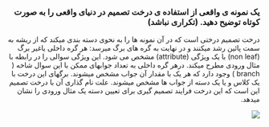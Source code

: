 <div dir="rtl">
  
  ### یک نمونه ی واقعی از استفاده ی درخت تصمیم در دنیای واقعی را به صورت کوتاه توضیح دهید. (تکراری نباشد)
  درخت تصمیم درختی است که در آن نمونه ها را به نحوی دسته بندی میکند که از ریشه به سمت پائین رشد میکنند و در نهایت به گره های برگ میرسد: هر گره داخلی یاغیر برگ (non leaf) با یک ویژگی (attribute) مشخص می شود. این ویژگی سوالی را در رابطه با مثال ورودی مطرح میکند. درهر گره داخلی به تعداد جوابهای ممکن با این سوال شاخه ( branch ) وجود دارد که هر یک با مقدار آن جواب مشخص میشوند. برگهای این درخت با یک کلاس و یا یک دسته از جواب ها مشخص میشوند. علت نام گذاری آن با درخت تصمیم این است که این درخت فرایند تصمیم گیری برای تعیین دسته یک مثال ورودی را نشان میدهد.
<br/>
  
  ![](https://github.com/semnan-university-ai/machine-learning-class/blob/main/excersiecs/mahyaghlmrz/10/1.PNG)
  
<br/>

</div>
